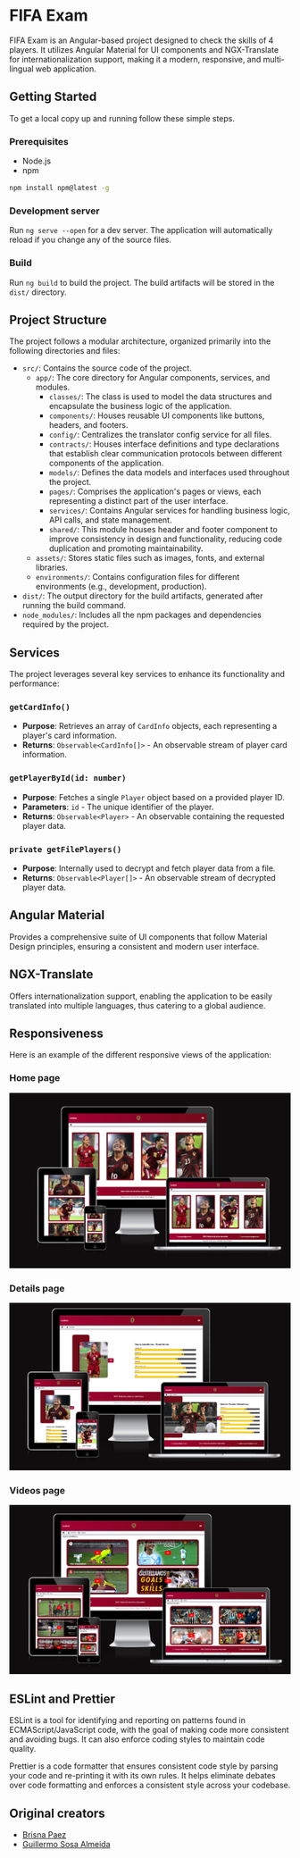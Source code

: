 # FIFA Exam

FIFA Exam is an Angular-based project designed to check the skills of 4 players. It utilizes Angular Material for UI components and NGX-Translate for internationalization support, making it a modern, responsive, and multi-lingual web application.

## Getting Started

To get a local copy up and running follow these simple steps.

### Prerequisites

- Node.js
- npm

```bash
npm install npm@latest -g
```

### Development server

Run `ng serve --open` for a dev server. The application will automatically reload if you change any of the source files.

### Build

Run `ng build` to build the project. The build artifacts will be stored in the `dist/` directory.

## Project Structure

The project follows a modular architecture, organized primarily into the following directories and files:

- `src/`: Contains the source code of the project.
  - `app/`: The core directory for Angular components, services, and modules.
    - `classes/`: The class is used to model the data structures and encapsulate the business logic of the application.
    - `components/`: Houses reusable UI components like buttons, headers, and footers.
    - `config/`: Centralizes the translator config service for all files.
    - `contracts/`: Houses interface definitions and type declarations that establish clear communication protocols between different components of the application.
    - `models/`: Defines the data models and interfaces used throughout the project.
    - `pages/`: Comprises the application's pages or views, each representing a distinct part of the user interface.
    - `services/`: Contains Angular services for handling business logic, API calls, and state management.
    - `shared/`: This module houses header and footer component to improve consistency in design and functionality, reducing code duplication and promoting maintainability.
  - `assets/`: Stores static files such as images, fonts, and external libraries.
  - `environments/`: Contains configuration files for different environments (e.g., development, production).
- `dist/`: The output directory for the build artifacts, generated after running the build command.
- `node_modules/`: Includes all the npm packages and dependencies required by the project.

## Services

The project leverages several key services to enhance its functionality and performance:

### `getCardInfo()`

- **Purpose**: Retrieves an array of `CardInfo` objects, each representing a player's card information.
- **Returns**: `Observable<CardInfo[]>` - An observable stream of player card information.

### `getPlayerById(id: number)`

- **Purpose**: Fetches a single `Player` object based on a provided player ID.
- **Parameters**: `id` - The unique identifier of the player.
- **Returns**: `Observable<Player>` - An observable containing the requested player data.

### `private getFilePlayers()`

- **Purpose**: Internally used to decrypt and fetch player data from a file.
- **Returns**: `Observable<Player[]>` - An observable stream of decrypted player data.

## Angular Material

Provides a comprehensive suite of UI components that follow Material Design principles, ensuring a consistent and modern user interface.

## NGX-Translate

Offers internationalization support, enabling the application to be easily translated into multiple languages, thus catering to a global audience.

## Responsiveness

Here is an example of the different responsive views of the application:

### Home page

![Home Page](./src/assets/screenshots/Home.PNG)

### Details page

![Details Page](./src/assets/screenshots/Details.PNG)

### Videos page

![Videos page](./src/assets/screenshots/Videos.PNG)

## ESLint and Prettier

ESLint is a tool for identifying and reporting on patterns found in ECMAScript/JavaScript code, with the goal of making code more consistent and avoiding bugs. It can also enforce coding styles to maintain code quality.

Prettier is a code formatter that ensures consistent code style by parsing your code and re-printing it with its own rules. It helps eliminate debates over code formatting and enforces a consistent style across your codebase.

## Original creators

- [Brisna Paez](https://www.linkedin.com/in/brisna-a-paez-m-283934154/)
- [Guillermo Sosa Almeida](https://www.linkedin.com/in/guillermo-sosa-almeida/)